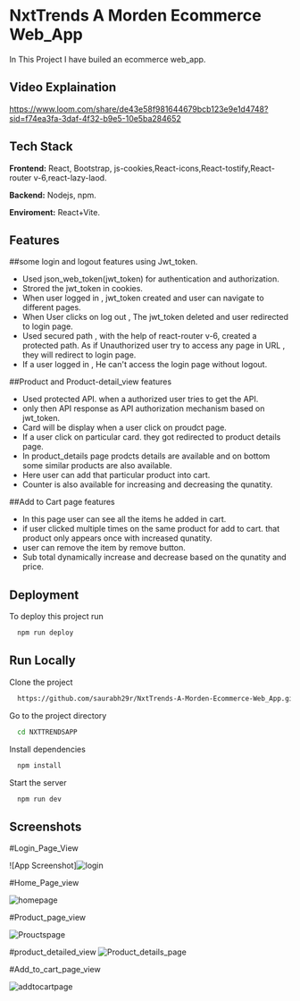 
# NxtTrends A Morden Ecommerce Web_App

In This Project I have builed an ecommerce web_app.

## Video Explaination 
https://www.loom.com/share/de43e58f981644679bcb123e9e1d4748?sid=f74ea3fa-3daf-4f32-b9e5-10e5ba284652



## Tech Stack

**Frontend:** React, Bootstrap, js-cookies,React-icons,React-tostify,React-router v-6,react-lazy-laod.

**Backend:** Nodejs, npm.

**Enviroment:** React+Vite.







## Features
##some login and logout features using Jwt_token.

- Used json_web_token(jwt_token) for authentication and authorization.
- Strored the jwt_token in cookies.
- When user logged in , jwt_token created and user can navigate to different pages.
- When User clicks on log out , The jwt_token deleted and user redirected to login page.
- Used secured path , with the help of react-router v-6, created a protected path. As if Unauthorized user try to access any page in URL , they will redirect to login page.
- If a user logged in , He can't access the login page without logout.

##Product and Product-detail_view features
- Used protected API. when a authorized user tries to get the API.
- only then API response as API authorization mechanism based on jwt_token.
- Card will be display when a user click on proudct page.
- If a user click on particular card. they got redirected to product details page.
- In product_details page prodcts details are available and on bottom some similar products are also available.
- Here user can add that particular product into cart.
- Counter is also available for increasing and decreasing the qunatity.

##Add to Cart page features 
- In this page user can see all the items he added in cart.
- if user clicked multiple times on the same product for add to cart. that product only appears once with increased qunatity.
- user can remove the item by remove button.
- Sub total dynamically increase and decrease based on the qunatity and price.




## Deployment

To deploy this project run

```bash
  npm run deploy
```


## Run Locally

Clone the project

```bash
  https://github.com/saurabh29r/NxtTrends-A-Morden-Ecommerce-Web_App.git
```

Go to the project directory

```bash
  cd NXTTRENDSAPP
```

Install dependencies

```bash
  npm install
```

Start the server

```bash
  npm run dev
```


## Screenshots

#Login_Page_View

![App Screenshot]![login](https://github.com/saurabh29r/NxtTrends-A-Morden-Ecommerce-Web_App/assets/48233777/4c28c221-b7da-420f-9685-309d3d396a1d)

#Home_Page_view

![homepage](https://github.com/saurabh29r/NxtTrends-A-Morden-Ecommerce-Web_App/assets/48233777/8bae3925-1b92-40d9-980c-b197834ab2e9)

#Product_page_view

![Prouctspage](https://github.com/saurabh29r/NxtTrends-A-Morden-Ecommerce-Web_App/assets/48233777/c31609cf-4c82-42cb-bb31-756c450acedc)

#product_detailed_view
![Product_details_page](https://github.com/saurabh29r/NxtTrends-A-Morden-Ecommerce-Web_App/assets/48233777/b1a414c0-dbf8-4d11-bcc2-d67399bd62b6)

#Add_to_cart_page_view

![addtocartpage](https://github.com/saurabh29r/NxtTrends-A-Morden-Ecommerce-Web_App/assets/48233777/a9517fe1-0bdc-479a-bc6a-ebaa4add88a4)

